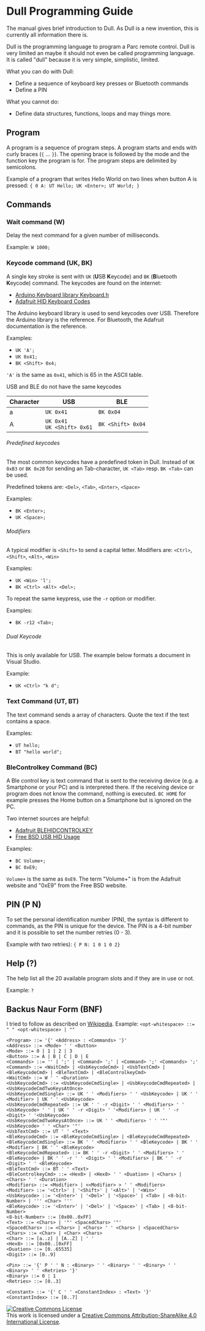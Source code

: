# Dull Programming Guide

The manual gives brief introduction to Dull. As Dull is a new invention, this is currently all information there is.

Dull is the programming language to program a Parc remote control. Dull is very limited an maybe it should not even be called programming language. It is called "dull" because it is very simple, simplistic, limited.

What you can do with Dull:
 - Define a sequence of keyboard key presses or Bluetooth commands
 - Define a PIN

What you cannot do:
 - Define data structures, functions, loops and may things more. 

## Program

A program is a sequence of program steps. A program starts and ends with curly braces (`{` ... `}`). The opening brace is followed by the mode and the function key the program is for. The program steps are delimited by semicolons.

Example of a program that writes Hello World on two lines when button A is pressed: `{ 0 A: UT Hello; UK <Enter>; UT World; }`

## Commands

### Wait command (W)

Delay the next command for a given number of milliseconds.

Example: `W 1000;`

### Keycode command (UK, BK)

A single key stroke is sent with `UK` (**U**SB **K**eycode) and `BK` (**B**luetooth **K**eycode) command. The keycodes are found on the internet:

- [Arduino Keyboard library Keyboard.h](https://github.com/arduino-libraries/Keyboard/blob/master/src/Keyboard.h)
- [Adafruit HID Keyboard Codes](https://learn.adafruit.com/introducing-the-adafruit-bluefruit-spi-breakout/ble-services)

The Arduino keyboard library is used to send keycodes over USB. Therefore the Arduino library is the reference. For Bluetooth, the Adafruit documentation is the reference.

Examples:

- `UK 'A';`
- `UK 0x41;`
- `BK <Shift> 0x4;`

`'A'` is the same as `0x41`, which is 65 in the ASCII table. 

USB and BLE do not have the same keycodes

| Character | USB                              | BLE               |
| --------- | -------------------------------- | ----------------- |
| a         | `UK 0x41`                        | `BK 0x04`         |
| A         | `UK 0x41`<br />`UK <Shift> 0x61` | `BK <Shift> 0x04` |

###### Predefined keycodes

The most common keycodes have a predefined token in Dull. Instead of `UK 0xB3` or `BK 0x2B` for sending an Tab-character, `UK <Tab>` resp. `BK <Tab>` can be used.

Predefined tokens are: `<Del>`, `<Tab>`, `<Enter>`, `<Space>`

 Examples: 

- `BK <Enter>;`
- `UK <Space>;`

###### Modifiers

 A typical modifier is `<Shift>` to send a capital letter.
 Modifiers are: `<Ctrl>`,  `<Shift>`,  `<Alt>`,  `<Win>`

Examples: 

- `UK <Win> 'l';`
- `BK <Ctrl> <Alt> <Del>;`

To repeat the same keypress, use the `-r` option or modifier.

Examples: 

- `BK -r12 <Tab>;`

###### Dual Keycode

This is only available for USB. The example below formats a document in Visual Studio.

Example:

- `UK <Ctrl> "k d";`

### Text Command (UT, BT)

The text command sends a array of characters. Quote the text if the text contains a space. 

Examples: 

- `UT hello;`
- `BT "hello world";`

### BleControlkey Command (BC)

A Ble control key is text command that is sent to the receiving device (e.g. a Smartphone or your PC) and is interpreted there. If the receiving device or program does not know the command, nothing is executed. `BC HOME` for example presses the Home button on  a Smartphone but is ignored on the PC.

Two internet sources are helpful:

- [Adafruit BLEHIDCONTROLKEY](https://learn.adafruit.com/introducing-the-adafruit-bluefruit-spi-breakout/ble-services)
- [Free BSD USB HID Usage](http://www.freebsddiary.org/APC/usb_hid_usages.php)

Examples: 

- `BC Volume+;`
- `BC 0xE9;`

`Volume+` is the same as `0xE9`. The term "Volume+" is from the Adafruit website and "0xE9" from the Free BSD website.



## PIN (P N)

To set the personal identification number (PIN), the syntax is different to commands, as the PIN is unique for the device. The PIN is a 4-bit number and it is possible to set the number retries (0 - 3).

Example with two retries): `{ P N: 1 0 1 0 2}` 

## Help (?)

The help list all the 20 available program slots and if they are in use or not.

Example: `?`



## Backus Naur Form (BNF)

I tried to follow as described on [Wikipedia](https://en.wikipedia.org/wiki/Backus%E2%80%93Naur_form). Example: `<opt-whitespace> ::= " " <opt-whitespace> | ""`

```BNF
<Program> ::= '{' <Address> : <Commands> '}'
<Address> ::= <Mode> ' ' <Button>
<Mode> ::= 0 | 1 | 2 | 3 
<Button> ::= A | B | C | D | E
<Commands> ::= '' | ';' | <Command> ';' | <Command> ';' <Commands> ';'
<Command> ::= <WaitCmd> | <UsbKeycodeCmd> | <UsbTextCmd> | <BleKeycodeCmd> | <BleTextCmd> | <BleControlkeyCmd>
<WaitCmd> ::= W ' ' <Duration>
<UsbKeycodeCmd> ::= <UsbKeycodeCmdSingle> | <UsbKeycodeCmdRepeated> | <UsbKeycodeCmdTwoKeysAtOnce>
<UsbKeycodeCmdSingle> ::= UK ' ' <Modifiers> ' ' <UsbKeycode> | UK ' ' <Modifier> | UK ' ' <UsbKeycode>
<UsbKeycodeCmdRepeated> ::= UK ' ' -r <Digit> ' ' <Modifiers> ' ' <UsbKeycode> ' ' | UK ' ' -r <Digit> ' '<Modifiers> | UK ' ' -r <Digit> ' '<UsbKeycode>
<UsbKeycodeCmdTwoKeysAtOnce> ::= UK ' ' <Modifiers> ' ' '"' <UsbKeycode> ' ' <Char> '"'
<UsbTextCmd> ::= UT ' ' <Text>
<BleKeycodeCmd> ::= <BleKeycodeCmdSingle> | <BleKeycodeCmdRepeated>
<BleKeycodeCmdSingle> ::= BK ' ' <Modifiers> ' ' <BleKeycode> | BK ' ' <Modifier> | BK ' ' <BleKeycode>
<BleKeycodeCmdRepeated> ::= BK ' ' -r <Digit> ' ' <Modifiers> ' ' <BleKeycode> | BK ' ' -r ' ' <Digit> ' ' <Modifiers> | BK ' ' -r <Digit> ' ' <BleKeycode>
<BleTextCmd> ::= BT ' ' <Text>
<BleControlkeyCmd> ::= <Hex8> | <Hex8> ' ' <Duation> | <Chars> | <Chars> ' ' <Duration>
<Modifiers> ::= <Modifier> | <<Modifier> > ' ' <Modifiers>
<Modifier> ::= '<Ctrl>' | '<Shift>' | '<Alt>' | '<Win>'
<UsbKeycode> ::= '<Enter>' | '<Del>' | '<Space>' | <Tab> | <8-bit-Number> | ''' <Char> '''
<BleKeycode> ::= '<Enter>' | '<Del>' | '<Space>' | <Tab> | <8-bit-Number>
<8-bit-Number> ::= [0x00..0xFF]
<Text> ::= <Chars> | '"' <SpacedChars> '"'
<SpacedChars> ::= <Chars> | <Chars> ' ' <Chars> | <SpacedChars>
<Chars> ::= <Char> | <Char> <Chars>
<Char> ::= [a..z] | [A..Z] | ' '
<Hex8> ::= [0x00..[0xFF]
<Duation> ::= [0..65535]
<Digit> ::= [0..9]

<Pin> ::= '{' P ' ' N : <Binary> ' ' <Binary> ' ' <Binary> ' ' <Binary> ' ' <Retries> '}'
<Binary> ::= 0 ¦ 1
<Retries> ::= [0..3]

<Constant> ::= '{' C ' ' <ConstantIndex> : <Text> '}'
<ConstantIndex> ::= [0..7]
```



<a rel="license" href="http://creativecommons.org/licenses/by-sa/4.0/"><img alt="Creative Commons License" style="border-width:0" src="https://i.creativecommons.org/l/by-sa/4.0/88x31.png" /></a><br />This work is licensed under a <a rel="license" href="http://creativecommons.org/licenses/by-sa/4.0/">Creative Commons Attribution-ShareAlike 4.0 International License</a>.